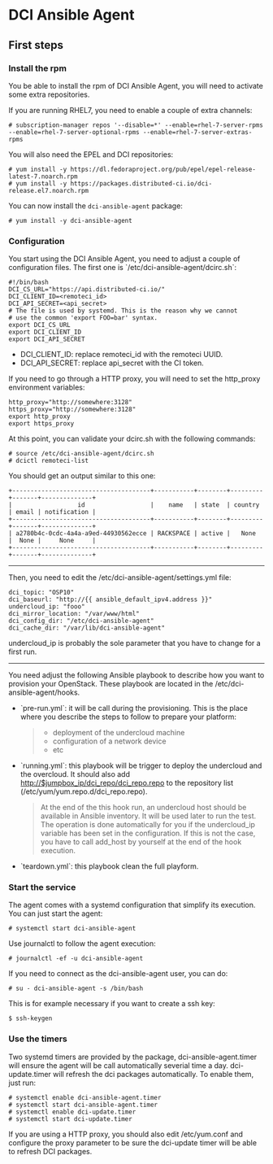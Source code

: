 # DCI Ansible Agent

## First steps

### Install the rpm

You be able to install the rpm of DCI Ansible Agent, you will need to activate some extra repositories.

If you are running RHEL7, you need to enable a couple of extra channels:

    # subscription-manager repos '--disable=*' --enable=rhel-7-server-rpms --enable=rhel-7-server-optional-rpms --enable=rhel-7-server-extras-rpms

You will also need the EPEL and DCI repositories:

    # yum install -y https://dl.fedoraproject.org/pub/epel/epel-release-latest-7.noarch.rpm
    # yum install -y https://packages.distributed-ci.io/dci-release.el7.noarch.rpm

You can now install the `dci-ansible-agent` package:

    # yum install -y dci-ansible-agent

### Configuration

You start using the DCI Ansible Agent, you need to adjust a couple of configuration files. The first one is \`/etc/dci-ansible-agent/dcirc.sh\`:

    #!/bin/bash
    DCI_CS_URL="https://api.distributed-ci.io/"
    DCI_CLIENT_ID=<remoteci_id>
    DCI_API_SECRET=<api_secret>
    # The file is used by systemd. This is the reason why we cannot
    # use the common 'export FOO=bar' syntax.
    export DCI_CS_URL
    export DCI_CLIENT_ID
    export DCI_API_SECRET

-   DCI\_CLIENT\_ID: replace remoteci\_id with the remoteci UUID.
-   DCI\_API\_SECRET: replace api\_secret with the CI token.

If you need to go through a HTTP proxy, you will need to set the http\_proxy environment variables:

    http_proxy="http://somewhere:3128"
    https_proxy="http://somewhere:3128"
    export http_proxy
    export https_proxy

At this point, you can validate your dcirc.sh with the following commands:

    # source /etc/dci-ansible-agent/dcirc.sh
    # dcictl remoteci-list

You should get an output similar to this one:

    +--------------------------------------+-----------+--------+---------+-------+--------------+
    |                  id                  |    name   | state  | country | email | notification |
    +--------------------------------------+-----------+--------+---------+-------+--------------+
    | a2780b4c-0cdc-4a4a-a9ed-44930562ecce | RACKSPACE | active |   None  |  None |     None     |
    +--------------------------------------+-----------+--------+---------+-------+--------------+

------------------------------------------------------------------------

Then, you need to edit the /etc/dci-ansible-agent/settings.yml file:

    dci_topic: "OSP10"
    dci_baseurl: "http://{{ ansible_default_ipv4.address }}"
    undercloud_ip: "fooo"
    dci_mirror_location: "/var/www/html"
    dci_config_dir: "/etc/dci-ansible-agent"
    dci_cache_dir: "/var/lib/dci-ansible-agent"

undercloud\_ip is probably the sole parameter that you have to change for a first run.

------------------------------------------------------------------------

You need adjust the following Ansible playbook to describe how you want to provision your OpenStack. These playbook are located in the /etc/dci-ansible-agent/hooks.

-   \`pre-run.yml\`: it will be call during the provisioning. This is the place where you describe the steps to follow to prepare your platform:

    > -   deployment of the undercloud machine
    > -   configuration of a network device
    > -   etc

-   \`running.yml\`: this playbook will be trigger to deploy the undercloud and the overcloud. It should also add <http://$jumpbox_ip/dci_repo/dci_repo.repo> to the repository list (/etc/yum/yum.repo.d/dci\_repo.repo).

    > At the end of the this hook run, an undercloud host should be available in Ansible inventory. It will be used later to run the test. The operation is done automatically for you if the undercloud\_ip variable has been set in the configuration. If this is not the case, you have to call add\_host by yourself at the end of the hook execution.

-   \`teardown.yml\`: this playbook clean the full playform.

### Start the service

The agent comes with a systemd configuration that simplify its execution. You can just start the agent:

    # systemctl start dci-ansible-agent

Use journalctl to follow the agent execution:

    # journalctl -ef -u dci-ansible-agent

If you need to connect as the dci-ansible-agent user, you can do:

    # su - dci-ansible-agent -s /bin/bash

This is for example necessary if you want to create a ssh key:

    $ ssh-keygen

### Use the timers

Two systemd timers are provided by the package, dci-ansible-agent.timer will ensure the agent will be call automatically severial time a day. dci-update.timer will refresh the dci packages automatically. To enable them, just run:

    # systemctl enable dci-ansible-agent.timer
    # systemctl start dci-ansible-agent.timer
    # systemctl enable dci-update.timer
    # systemctl start dci-update.timer

If you are using a HTTP proxy, you should also edit /etc/yum.conf and configure the proxy parameter to be sure the dci-update timer will be able to refresh DCI packages.
